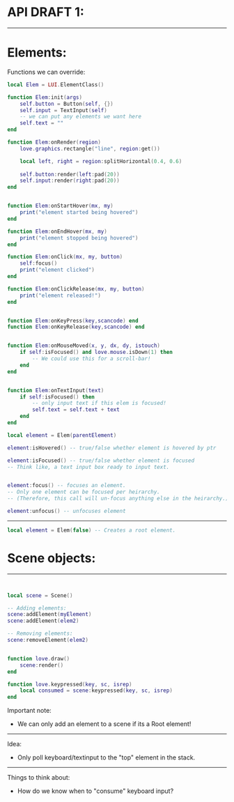 


# API DRAFT 1:


----------


# Elements:

Functions we can override:
```lua
local Elem = LUI.ElementClass()

function Elem:init(args)
    self.button = Button(self, {})
    self.input = TextInput(self)
    -- we can put any elements we want here
    self.text = ""
end

function Elem:onRender(region)
    love.graphics.rectangle("line", region:get())

    local left, right = region:splitHorizontal(0.4, 0.6)
    
    self.button:render(left:pad(20))
    self.input:render(right:pad(20))
end


function Elem:onStartHover(mx, my)
    print("element started being hovered")
end

function Elem:onEndHover(mx, my)
    print("element stopped being hovered")
end

function Elem:onClick(mx, my, button)
    self:focus()
    print("element clicked")
end

function Elem:onClickRelease(mx, my, button)
    print("element released!")
end


function Elem:onKeyPress(key,scancode) end
function Elem:onKeyRelease(key,scancode) end


function Elem:onMouseMoved(x, y, dx, dy, istouch)
    if self:isFocused() and love.mouse.isDown(1) then
        -- We could use this for a scroll-bar!
    end
end


function Elem:onTextInput(text)
    if self:isFocused() then
        -- only input text if this elem is focused!
        self.text = self.text + text
    end
end
```

```lua
local element = Elem(parentElement)

element:isHovered() -- true/false whether element is hovered by ptr

element:isFocused() -- true/false whether element is focused
-- Think like, a text input box ready to input text.


element:focus() -- focuses an element.
-- Only one element can be focused per heirarchy.
-- (Therefore, this call will un-focus anything else in the heirarchy.)

element:unfocus() -- unfocuses element
```

---------------

```lua
local element = Elem(false) -- Creates a root element.
```




# Scene objects:

--------------

```lua


local scene = Scene()

-- Adding elements:
scene:addElement(myElement)
scene:addElement(elem2)

-- Removing elements:
scene:removeElement(elem2)


function love.draw()
    scene:render()
end

function love.keypressed(key, sc, isrep)
    local consumed = scene:keypressed(key, sc, isrep)
end
```

Important note:
- We can only add an element to a scene if its a Root element!

-----

Idea:
- Only poll keyboard/textinput to the "top" element in the stack.

--------

Things to think about:
- How do we know when to "consume" keyboard input?

